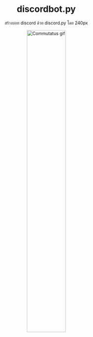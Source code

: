 <h1 align="center"> discordbot.py </h1>
<p align="center">
สร้างบอท discord ด้วย discord.py โดย 240px
</p>
<p align="center">
<img alt="Commutatus gif" src="https://i.pinimg.com/originals/e4/26/70/e426702edf874b181aced1e2fa5c6cde.gif" width="50%" />
</p>
